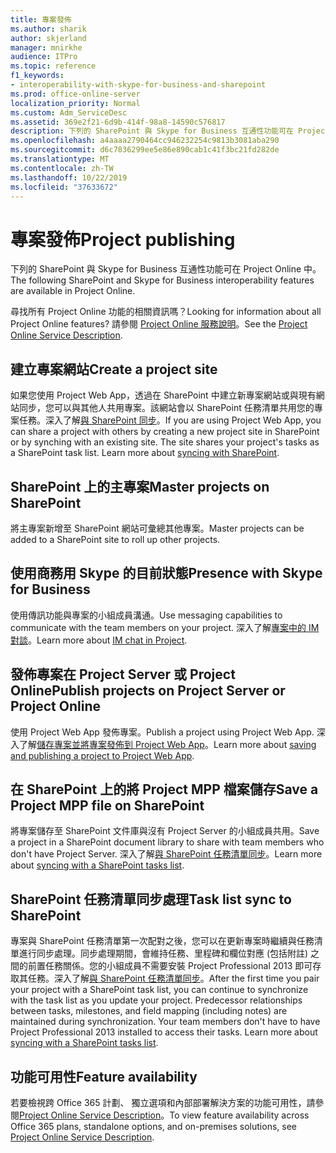 ```yaml
---
title: 專案發佈
ms.author: sharik
author: skjerland
manager: mnirkhe
audience: ITPro
ms.topic: reference
f1_keywords:
- interoperability-with-skype-for-business-and-sharepoint
ms.prod: office-online-server
localization_priority: Normal
ms.custom: Adm_ServiceDesc
ms.assetid: 369e2f21-6d9b-414f-98a8-14590c576817
description: 下列的 SharePoint 與 Skype for Business 互通性功能可在 Project Online 中。
ms.openlocfilehash: a4aaaa2790464cc946232254c9813b3081aba290
ms.sourcegitcommit: d6c7836299ee5e86e890cab1c41f3bc21fd282de
ms.translationtype: MT
ms.contentlocale: zh-TW
ms.lasthandoff: 10/22/2019
ms.locfileid: "37633672"
---
```

# <a name="project-publishing"></a><span data-ttu-id="1dfa5-103">專案發佈</span><span class="sxs-lookup"><span data-stu-id="1dfa5-103">Project publishing</span></span>

<span data-ttu-id="1dfa5-104">下列的 SharePoint 與 Skype for Business 互通性功能可在 Project Online 中。</span><span class="sxs-lookup"><span data-stu-id="1dfa5-104">The following SharePoint and Skype for Business interoperability features are available in Project Online.</span></span>
  
<span data-ttu-id="1dfa5-105">尋找所有 Project Online 功能的相關資訊嗎？</span><span class="sxs-lookup"><span data-stu-id="1dfa5-105">Looking for information about all Project Online features?</span></span> <span data-ttu-id="1dfa5-106">請參閱 [Project Online 服務說明](project-online-service-description.md)。</span><span class="sxs-lookup"><span data-stu-id="1dfa5-106">See the [Project Online Service Description](project-online-service-description.md).</span></span>
  
## <a name="create-a-project-site"></a><span data-ttu-id="1dfa5-107">建立專案網站</span><span class="sxs-lookup"><span data-stu-id="1dfa5-107">Create a project site</span></span>

<span data-ttu-id="1dfa5-p102">如果您使用 Project Web App，透過在 SharePoint 中建立新專案網站或與現有網站同步，您可以與其他人共用專案。該網站會以 SharePoint 任務清單共用您的專案任務。深入了解[與 SharePoint 同步](https://go.microsoft.com/fwlink/p/?LinkId=271352)。</span><span class="sxs-lookup"><span data-stu-id="1dfa5-p102">If you are using Project Web App, you can share a project with others by creating a new project site in SharePoint or by synching with an existing site. The site shares your project's tasks as a SharePoint task list. Learn more about [syncing with SharePoint](https://go.microsoft.com/fwlink/p/?LinkId=271352).</span></span>
  
## <a name="master-projects-on-sharepoint"></a><span data-ttu-id="1dfa5-111">SharePoint 上的主專案</span><span class="sxs-lookup"><span data-stu-id="1dfa5-111">Master projects on SharePoint</span></span>

<span data-ttu-id="1dfa5-112">將主專案新增至 SharePoint 網站可彙總其他專案。</span><span class="sxs-lookup"><span data-stu-id="1dfa5-112">Master projects can be added to a SharePoint site to roll up other projects.</span></span> 
  
## <a name="presence-with-skype-for-business"></a><span data-ttu-id="1dfa5-113">使用商務用 Skype 的目前狀態</span><span class="sxs-lookup"><span data-stu-id="1dfa5-113">Presence with Skype for Business</span></span>

<span data-ttu-id="1dfa5-114">使用傳訊功能與專案的小組成員溝通。</span><span class="sxs-lookup"><span data-stu-id="1dfa5-114">Use messaging capabilities to communicate with the team members on your project.</span></span> <span data-ttu-id="1dfa5-115">深入了解[專案中的 IM 對談](https://go.microsoft.com/fwlink/p/?LinkId=271351)。</span><span class="sxs-lookup"><span data-stu-id="1dfa5-115">Learn more about [IM chat in Project](https://go.microsoft.com/fwlink/p/?LinkId=271351).</span></span>
  
## <a name="publish-projects-on-project-server-or-project-online"></a><span data-ttu-id="1dfa5-116">發佈專案在 Project Server 或 Project Online</span><span class="sxs-lookup"><span data-stu-id="1dfa5-116">Publish projects on Project Server or Project Online</span></span>

<span data-ttu-id="1dfa5-117">使用 Project Web App 發佈專案。</span><span class="sxs-lookup"><span data-stu-id="1dfa5-117">Publish a project using Project Web App.</span></span> <span data-ttu-id="1dfa5-118">深入了解[儲存專案並將專案發佈到 Project Web App](https://go.microsoft.com/fwlink/p/?LinkId=271354)。</span><span class="sxs-lookup"><span data-stu-id="1dfa5-118">Learn more about [saving and publishing a project to Project Web App](https://go.microsoft.com/fwlink/p/?LinkId=271354).</span></span>
  
## <a name="save-a-project-mpp-file-on-sharepoint"></a><span data-ttu-id="1dfa5-119">在 SharePoint 上的將 Project MPP 檔案儲存</span><span class="sxs-lookup"><span data-stu-id="1dfa5-119">Save a Project MPP file on SharePoint</span></span>

<span data-ttu-id="1dfa5-120">將專案儲存至 SharePoint 文件庫與沒有 Project Server 的小組成員共用。</span><span class="sxs-lookup"><span data-stu-id="1dfa5-120">Save a project in a SharePoint document library to share with team members who don't have Project Server.</span></span> <span data-ttu-id="1dfa5-121">深入了解[與 SharePoint 任務清單同步](https://go.microsoft.com/fwlink/p/?LinkId=271353)。</span><span class="sxs-lookup"><span data-stu-id="1dfa5-121">Learn more about [syncing with a SharePoint tasks list](https://go.microsoft.com/fwlink/p/?LinkId=271353).</span></span>
  
## <a name="task-list-sync-to-sharepoint"></a><span data-ttu-id="1dfa5-122">SharePoint 任務清單同步處理</span><span class="sxs-lookup"><span data-stu-id="1dfa5-122">Task list sync to SharePoint</span></span>

<span data-ttu-id="1dfa5-p106">專案與 SharePoint 任務清單第一次配對之後，您可以在更新專案時繼續與任務清單進行同步處理。同步處理期間，會維持任務、里程碑和欄位對應 (包括附註) 之間的前置任務關係。您的小組成員不需要安裝 Project Professional 2013 即可存取其任務。深入了解[與 SharePoint 任務清單同步](https://go.microsoft.com/fwlink/p/?LinkId=271353)。</span><span class="sxs-lookup"><span data-stu-id="1dfa5-p106">After the first time you pair your project with a SharePoint task list, you can continue to synchronize with the task list as you update your project. Predecessor relationships between tasks, milestones, and field mapping (including notes) are maintained during synchronization. Your team members don't have to have Project Professional 2013 installed to access their tasks. Learn more about [syncing with a SharePoint tasks list](https://go.microsoft.com/fwlink/p/?LinkId=271353).</span></span>
  
## <a name="feature-availability"></a><span data-ttu-id="1dfa5-127">功能可用性</span><span class="sxs-lookup"><span data-stu-id="1dfa5-127">Feature availability</span></span>

<span data-ttu-id="1dfa5-128">若要檢視跨 Office 365 計劃、 獨立選項和內部部署解決方案的功能可用性，請參閱[Project Online Service Description](project-online-service-description.md)。</span><span class="sxs-lookup"><span data-stu-id="1dfa5-128">To view feature availability across Office 365 plans, standalone options, and on-premises solutions, see [Project Online Service Description](project-online-service-description.md).</span></span>
  

